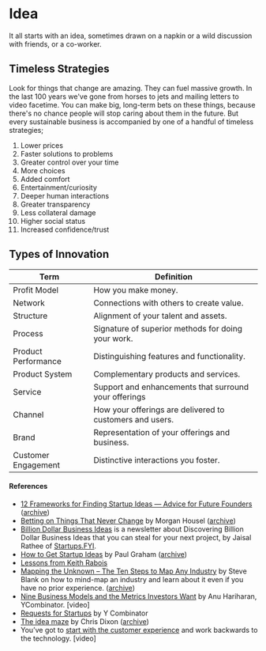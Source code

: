 # Idea

It all starts with an idea, sometimes drawn on a napkin or a wild discussion with friends, or a co-worker.

## Timeless Strategies

Look for things that change are amazing. They can fuel massive growth. In the last 100 years we've gone from horses to jets and mailing letters to video facetime. You can make big, long-term bets on these things, because there's no chance people will stop caring about them in the future. But every sustainable business is accompanied by one of a handful of timeless strategies;

1. Lower prices
1. Faster solutions to problems
1. Greater control over your time
1. More choices
1. Added comfort
1. Entertainment/curiosity
1. Deeper human interactions
1. Greater transparency
1. Less collateral damage
1. Higher social status
1. Increased confidence/trust

## Types of Innovation

| Term                | Definition |
| ------------------- | -------------------------------------------------------- |
| Profit Model        | How you make money.                                      |
| Network             | Connections with others to create value.                 |
| Structure           | Alignment of your talent and assets.                     |
| Process             | Signature of superior methods for doing your work.       |
| Product Performance | Distinguishing features and functionality.               |
| Product System      | Complementary products and services.                     |
| Service             | Support and enhancements that surround your offerings    |
| Channel             | How your offerings are delivered to customers and users. |
| Brand               | Representation of your offerings and business.           |
| Customer Engagement | Distinctive interactions you foster.                     |

#### References

- [12 Frameworks for Finding Startup Ideas — Advice for Future Founders](https://review.firstround.com/12-frameworks-for-finding-startup-ideas-advice-for-future-founders) ([archive](https://archive.ph/xzv6z))
- [Betting on Things That Never Change](https://www.collaborativefund.com/blog/betting-on-things-that-never-change/) by Morgan Housel ([archive](https://archive.ph/rDuMr))
- [Billion Dollar Business Ideas](https://billiondollarbusinessideas.substack.com) is a newsletter about Discovering Billion Dollar Business Ideas that you can steal for your next project, by Jaisal Rathee of [Startups.FYI](https://www.startups.fyi).
- [How to Get Startup Ideas](http://www.paulgraham.com/startupideas.html) by Paul Graham ([archive](https://archive.ph/FIImp))
- [Lessons from Keith Rabois](https://mogolshan.notion.site/mogolshan/Lessons-from-Keith-Rabois-2b867858346448998d23f51beee3470a)
- [Mapping the Unknown – The Ten Steps to Map Any Industry](https://steveblank.com/2022/09/20/mapping-the-unknown-the-ten-steps-to-map-any-industry/) by Steve Blank on how to mind-map an industry and learn about it even if you have no prior experience. ([archive](https://archive.ph/JsdB4))
- [Nine Business Models and the Metrics Investors Want](https://www.youtube.com/watch?v=PTg3RZPXgLg) by Anu Hariharan, YCombinator. [video]
- [Requests for Startups](https://www.ycombinator.com/rfs/) by Y Combinator
- [The idea maze](https://cdixon.org/2013/08/04/the-idea-maze) by Chris Dixon ([archive](https://archive.ph/fHbjD))
- You’ve got to [start with the customer experience](https://www.youtube.com/watch?v=oeqPrUmVz-o) and work backwards to the technology. [video]